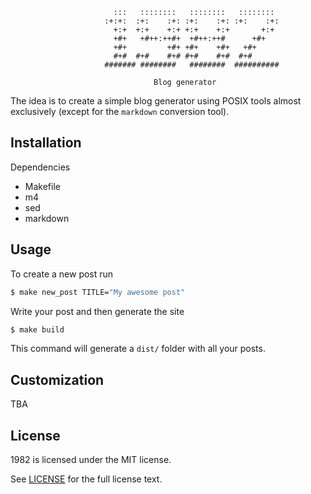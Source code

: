                            :::   ::::::::   ::::::::   ::::::::
                         :+:+:  :+:    :+: :+:    :+: :+:    :+:
                           +:+  +:+    +:+ +:+    +:+       +:+
                           +#+   +#++:++#+  +#++:++#      +#+
                           +#+         +#+ +#+    +#+   +#+
                           #+#  #+#    #+# #+#    #+#  #+#
                         ####### ########   ########  ##########

                                    Blog generator

The idea is to create a simple blog generator using POSIX tools almost
exclusively (except for the `markdown` conversion tool).

## Installation

Dependencies

* Makefile
* m4
* sed
* markdown

## Usage

To create a new post run

```sh
$ make new_post TITLE="My awesome post"
```

Write your post and then generate the site

```sh
$ make build
```

This command will generate a `dist/` folder with all your posts.

## Customization

TBA

## License

1982 is licensed under the MIT license.

See [LICENSE](./LICENSE) for the full license text.
